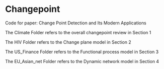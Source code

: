 # Changepoint

Code for paper: Change Point Detection and Its Modern Applications

The Climate Folder refers to the overall changepoint review in Section 1

The HIV Folder refers to the Change plane model in Section 2

The US_Finance Folder refers to the Functional process model in Section 3

The EU_Asian_net Folder refers to the Dynamic network model in Section 4
